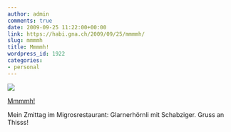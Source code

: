 ```yaml
---
author: admin
comments: true
date: 2009-09-25 11:22:00+00:00
link: https://habi.gna.ch/2009/09/25/mmmmh/
slug: mmmmh
title: Mmmmh!
wordpress_id: 1922
categories:
- personal
---
```


[![](https://static.flickr.com/3490/3953156344_1bfa473218_m.jpg)](https://www.flickr.com/photos/habi/3953156344/)

[Mmmmh!](https://www.flickr.com/photos/habi/3953156344/)


Mein Zmittag im Migrosrestaurant: Glarnerhörnli mit Schabziger.
Gruss an Thisss!
